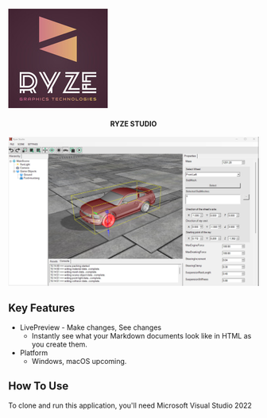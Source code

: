 ![screenshot](https://github.com/yuriy3122/Ryze-Studio/blob/main/logo.jpeg)

<h4 align="center">RYZE STUDIO</h4>

![screenshot](https://github.com/yuriy3122/Ryze-Studio/blob/main/RYZE%20Studio.jpg)

## Key Features

* LivePreview - Make changes, See changes
  - Instantly see what your Markdown documents look like in HTML as you create them.
* Platform
  - Windows, macOS upcoming.

## How To Use

To clone and run this application, you'll need Microsoft Visual Studio 2022


